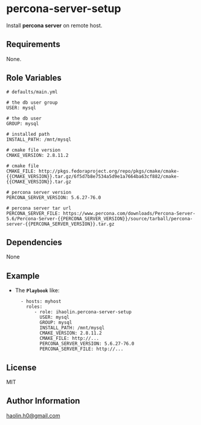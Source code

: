 percona-server-setup
=========
Install **percona server** on remote host.

Requirements
------------

None.

Role Variables
--------------
	
	# defaults/main.yml
	
	# the db user group
	USER: mysql
	
	# the db user
	GROUP: mysql
	
	# installed path
	INSTALL_PATH: /mnt/mysql
	
	# cmake file version
	CMAKE_VERSION: 2.8.11.2
	
	# cmake file
	CMAKE_FILE: http://pkgs.fedoraproject.org/repo/pkgs/cmake/cmake-{{CMAKE_VERSION}}.tar.gz/6f5d7b8e7534a5d9e1a7664ba63cf882/cmake-{{CMAKE_VERSION}}.tar.gz
	
	# percona server version
	PERCONA_SERVER_VERSION: 5.6.27-76.0
	
	# percona server tar url
	PERCONA_SERVER_FILE: https://www.percona.com/downloads/Percona-Server-5.6/Percona-Server-{{PERCONA_SERVER_VERSION}}/source/tarball/percona-server-{{PERCONA_SERVER_VERSION}}.tar.gz

Dependencies
------------

None

Example
----------------

+ The **``Playbook``** like:

		- hosts: myhost
		  roles:
		  	 - role: ihaolin.percona-server-setup
		  	   USER: mysql
		  	   GROUP: mysql
		  	   INSTALL_PATH: /mnt/mysql
		  	   CMAKE_VERSION: 2.8.11.2
		  	   CMAKE_FILE: http://... 
		  	   PERCONA_SERVER_VERSION: 5.6.27-76.0
		  	   PERCONA_SERVER_FILE: http://... 		  	   
		  	   
		    


License
-------

MIT

Author Information
------------------

[haolin.h0@gmail.com](mailto:haolin.h0@gmail.com)